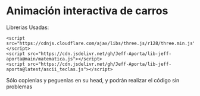 # Animación interactiva de carros

Librerias Usadas:

```
<script src="https://cdnjs.cloudflare.com/ajax/libs/three.js/r128/three.min.js"></script>
<script src="https://cdn.jsdelivr.net/gh/Jeff-Aporta/lib-jeff-aporta@main/matematica.js"></script>
<script src="https://cdn.jsdelivr.net/gh/Jeff-Aporta/lib-jeff-aporta@latest/ascii_teclas.js"></script>
```

Sólo copienlas y peguenlas en su head, y podrán realizar el código sin problemas
